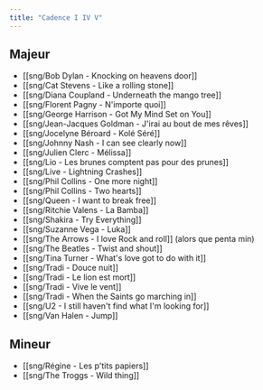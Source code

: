 ```yaml
---
title: "Cadence I IV V"
---
```


## Majeur

- [[sng/Bob Dylan - Knocking on heavens door]]
- [[sng/Cat Stevens - Like a rolling stone]]
- [[sng/Diana Coupland - Underneath the mango tree]]
- [[sng/Florent Pagny - N'importe quoi]]
- [[sng/George Harrison - Got My Mind Set on You]]
- [[sng/Jean-Jacques Goldman - J'irai au bout de mes rêves]]
- [[sng/Jocelyne Béroard - Kolé Séré]]
- [[sng/Johnny Nash - I can see clearly now]]
- [[sng/Julien Clerc - Mélissa]]
- [[sng/Lio - Les brunes comptent pas pour des prunes]]
- [[sng/Live - Lightning Crashes]]
- [[sng/Phil Collins - One more night]]
- [[sng/Phil Collins - Two hearts]]
- [[sng/Queen - I want to break free]]
- [[sng/Ritchie Valens - La Bamba]]
- [[sng/Shakira - Try Everything]]
- [[sng/Suzanne Vega - Luka]]
- [[sng/The Arrows - I love Rock and roll]] (alors que penta min)
- [[sng/The Beatles - Twist and shout]]
- [[sng/Tina Turner - What's love got to do with it]]
- [[sng/Tradi - Douce nuit]]
- [[sng/Tradi - Le lion est mort]]
- [[sng/Tradi - Vive le vent]]
- [[sng/Tradi - When the Saints go marching in]]
- [[sng/U2 - I still haven't find what I'm looking for]]
- [[sng/Van Halen - Jump]]

## Mineur

- [[sng/Régine - Les p'tits papiers]]
- [[sng/The Troggs - Wild thing]]
